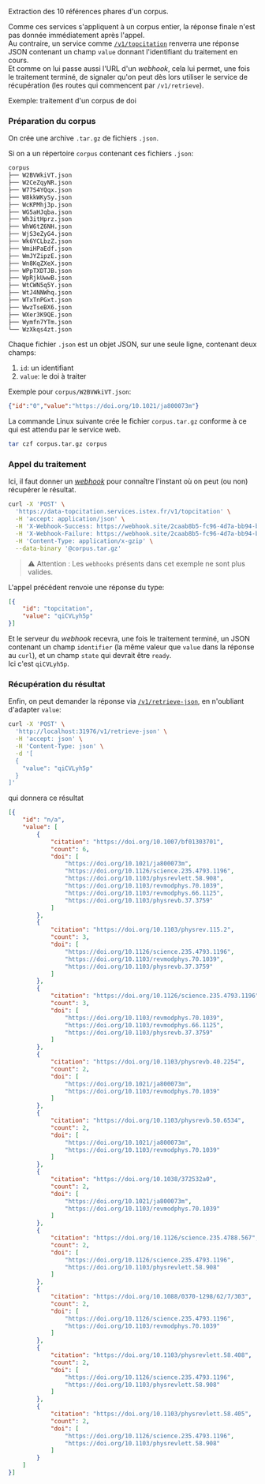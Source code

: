 Extraction des 10 références phares d'un corpus.

Comme ces services s'appliquent à un corpus entier, la réponse finale n'est pas
donnée immédiatement après l'appel.  
Au contraire, un service comme [`/v1/topcitation`](#data-topcitation/v1/topcitation) renverra
une réponse JSON contenant un champ `value` donnant l'identifiant du traitement
en cours.  
Et comme on lui passe aussi l'URL d'un *webhook*, cela lui permet, une fois le
traitement terminé, de signaler qu'on peut dès lors utiliser le service de
récupération (les routes qui commencent par `/v1/retrieve`).  

Exemple: traitement d'un corpus de doi

### Préparation du corpus

On crée une archive `.tar.gz` de fichiers `.json`.

Si on a un répertoire `corpus` contenant ces fichiers `.json`:

```txt
corpus
├── W2BVWkiVT.json
├── W2CeZqyNR.json
├── W77S4YQqx.json
├── W8kkWKySy.json
├── WcKPMhj3p.json
├── WG5aHJqba.json
├── Wh3itHprz.json
├── WhW6tZ6NH.json
├── WjS3eZyG4.json
├── Wk6YCLbzZ.json
├── WmiHPaEdf.json
├── WmJYZipzE.json
├── Wn8KqZXeX.json
├── WPpTXDTJB.json
├── WpRjkUwwB.json
├── WtCWN5q5Y.json
├── WtJ4NNWhq.json
├── WTxTnPGxt.json
├── WwzTseBX6.json
├── WXer3K9QE.json
├── Wymfn7YTm.json
└── WzXkqs4zt.json
```

Chaque fichier `.json` est un objet JSON, sur une seule ligne, contenant deux champs:

1. `id`: un identifiant
2. `value`: le doi à traiter

Exemple pour `corpus/W2BVWkiVT.json`:

```json
{"id":"0","value":"https://doi.org/10.1021/ja800073m"}
```

La commande Linux suivante crée le fichier `corpus.tar.gz` conforme à ce qui est
attendu par le service web.

```bash
tar czf corpus.tar.gz corpus
```

### Appel du traitement

Ici, il faut donner un [*webhook*](https://fr.wikipedia.org/wiki/Webhook) pour
connaître l'instant où on peut (ou non) récupérer le résultat.

```bash
curl -X 'POST' \
  'https://data-topcitation.services.istex.fr/v1/topcitation' \
  -H 'accept: application/json' \
  -H 'X-Webhook-Success: https://webhook.site/2caab8b5-fc96-4d7a-bb94-bdda20977830' \
  -H 'X-Webhook-Failure: https://webhook.site/2caab8b5-fc96-4d7a-bb94-bdda20977830' \
  -H 'Content-Type: application/x-gzip' \
  --data-binary '@corpus.tar.gz'
```

> ⚠️ Attention : Les `webhooks` présents dans cet exemple ne sont plus valides.

L'appel précédent renvoie une réponse du type:

```json
[{
    "id": "topcitation",
    "value": "qiCVLyh5p"
}]
```

Et le serveur du *webhook* recevra, une fois le traitement terminé, un JSON
contenant un champ `identifier` (la même valeur que `value` dans la réponse au
`curl`), et un champ `state` qui devrait être `ready`.  
Ici c'est `qiCVLyh5p`.

### Récupération du résultat

Enfin, on peut demander la réponse via
[`/v1/retrieve-json`](#data-topcitation/post-v1-retrieve-json), en n'oubliant
d'adapter `value`:

```bash
curl -X 'POST' \
  'http://localhost:31976/v1/retrieve-json' \
  -H 'accept: json' \
  -H 'Content-Type: json' \
  -d '[
  {
    "value": "qiCVLyh5p"
  }
]'
```

qui donnera ce résultat

```json
[{
    "id": "n/a",
    "value": [
        {
            "citation": "https://doi.org/10.1007/bf01303701",
            "count": 6,
            "doi": [
                "https://doi.org/10.1021/ja800073m",
                "https://doi.org/10.1126/science.235.4793.1196",
                "https://doi.org/10.1103/physrevlett.58.908",
                "https://doi.org/10.1103/revmodphys.70.1039",
                "https://doi.org/10.1103/revmodphys.66.1125",
                "https://doi.org/10.1103/physrevb.37.3759"
            ]
        },
        {
            "citation": "https://doi.org/10.1103/physrev.115.2",
            "count": 3,
            "doi": [
                "https://doi.org/10.1126/science.235.4793.1196",
                "https://doi.org/10.1103/revmodphys.70.1039",
                "https://doi.org/10.1103/physrevb.37.3759"
            ]
        },
        {
            "citation": "https://doi.org/10.1126/science.235.4793.1196",
            "count": 3,
            "doi": [
                "https://doi.org/10.1103/revmodphys.70.1039",
                "https://doi.org/10.1103/revmodphys.66.1125",
                "https://doi.org/10.1103/physrevb.37.3759"
            ]
        },
        {
            "citation": "https://doi.org/10.1103/physrevb.40.2254",
            "count": 2,
            "doi": [
                "https://doi.org/10.1021/ja800073m",
                "https://doi.org/10.1103/revmodphys.70.1039"
            ]
        },
        {
            "citation": "https://doi.org/10.1103/physrevb.50.6534",
            "count": 2,
            "doi": [
                "https://doi.org/10.1021/ja800073m",
                "https://doi.org/10.1103/revmodphys.70.1039"
            ]
        },
        {
            "citation": "https://doi.org/10.1038/372532a0",
            "count": 2,
            "doi": [
                "https://doi.org/10.1021/ja800073m",
                "https://doi.org/10.1103/revmodphys.70.1039"
            ]
        },
        {
            "citation": "https://doi.org/10.1126/science.235.4788.567",
            "count": 2,
            "doi": [
                "https://doi.org/10.1126/science.235.4793.1196",
                "https://doi.org/10.1103/physrevlett.58.908"
            ]
        },
        {
            "citation": "https://doi.org/10.1088/0370-1298/62/7/303",
            "count": 2,
            "doi": [
                "https://doi.org/10.1126/science.235.4793.1196",
                "https://doi.org/10.1103/revmodphys.70.1039"
            ]
        },
        {
            "citation": "https://doi.org/10.1103/physrevlett.58.408",
            "count": 2,
            "doi": [
                "https://doi.org/10.1126/science.235.4793.1196",
                "https://doi.org/10.1103/physrevlett.58.908"
            ]
        },
        {
            "citation": "https://doi.org/10.1103/physrevlett.58.405",
            "count": 2,
            "doi": [
                "https://doi.org/10.1126/science.235.4793.1196",
                "https://doi.org/10.1103/physrevlett.58.908"
            ]
        }
    ]
}]
```
